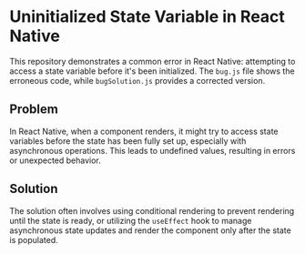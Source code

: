 # Uninitialized State Variable in React Native

This repository demonstrates a common error in React Native: attempting to access a state variable before it's been initialized.  The `bug.js` file shows the erroneous code, while `bugSolution.js` provides a corrected version.

## Problem

In React Native, when a component renders, it might try to access state variables before the state has been fully set up, especially with asynchronous operations. This leads to undefined values, resulting in errors or unexpected behavior.

## Solution

The solution often involves using conditional rendering to prevent rendering until the state is ready, or utilizing the `useEffect` hook to manage asynchronous state updates and render the component only after the state is populated.